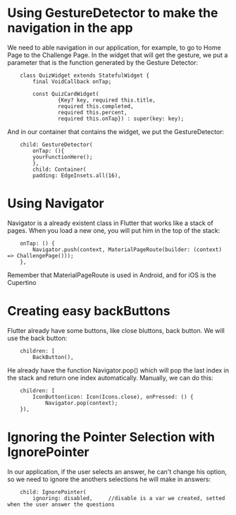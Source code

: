 #   Using GestureDetector to make the navigation in the app
We need to able navigation in our application, for example, to go to Home Page to the Challenge Page.
In the widget that will get the gesture, we put a parameter that is the function generated by the Gesture Detector:
```
    class QuizWidget extends StatefulWidget {
        final VoidCallback onTap;
        
        const QuizCardWidget(
                {Key? key, required this.title, 
                required this.completed, 
                required this.percent, 
                required this.onTap}) : super(key: key);
```

And in our container that contains the widget, we put the GestureDetector:
```
    child: GestureDetector(
        onTap: (){
        yourFunctionHere();
        },
        child: Container(
        padding: EdgeInsets.all(16),
```

#   Using Navigator
Navigator is a already existent class in Flutter that works like a stack of pages. When you load a new one, you will put him in the top of the stack:
```
    onTap: () {
        Navigator.push(context, MaterialPageRoute(builder: (context) => ChallengePage()));
    },
```

Remember that MaterialPageRoute is used in Android, and for iOS is the Cupertino

#   Creating easy backButtons
Flutter already have some buttons, like close bluttons, back button. We will use the back button:
```
    children: [
        BackButton(),
```
He already have the function Navigator.pop() which will pop the last index in the stack and return one index automatically. Manually, we can do this:
```
    children: [
        IconButton(icon: Icon(Icons.close), onPressed: () {
            Navigator.pop(context);
    }),
```

#   Ignoring the Pointer Selection with IgnorePointer
In our application, if the user selects an answer, he can't change his option, so we need to ignore the anothers selections he will make in answers:
```
    child: IgnorePointer(
        ignoring: disabled,     //disable is a var we created, setted when the user answer the questions
```
